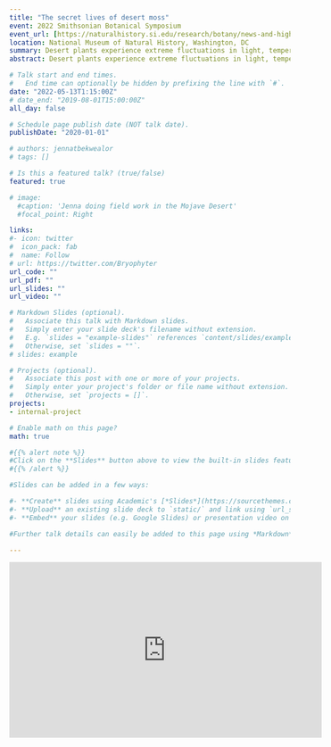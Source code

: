 ```yaml
---
title: "The secret lives of desert moss"
event: 2022 Smithsonian Botanical Symposium
event_url: [https://naturalhistory.si.edu/research/botany/news-and-highlights/smithsonian-botanical-symposium]
location: National Museum of Natural History, Washington, DC
summary: Desert plants experience extreme fluctuations in light, temperature, and water availability. These intense conditions shape the development, life history, and evolutionary trajectory of desert mosses.
abstract: Desert plants experience extreme fluctuations in light, temperature, and water availability. These intense conditions shape the development, life history, and evolutionary trajectory of desert mosses. In this talk, I will present on two such processes: vegetative growth and sexual reproduction. First, I discuss the discovery of Mojave Desert mosses occurring as hypoliths under milky quartz rocks. To characterize this unique moss microhabitat, we deployed microclimate dataloggers and collected samples in a Mojave site containing quartz hypoliths. The results of this study highlight the need to consider microhabitats, especially in extreme environments where mosses may find refuge from the prevailing macroclimatic conditions. Second, I discuss how natural populations of many desert mosses appear highly female-biased based on the presence of reproductive structures. The dryland moss *Syntrichia caninervis* is notable for its low frequency of sex expression and strong female bias. Using molecular methods, we uncovered the genetic sex of non-expressing shoots and compare the patterns of phenotypic and genotypic sex ratios in Mojave populations. The findings shared in this talk contribute to our understanding of how the environment may modulate habitat filtering, vegetative growth, and sexual reproduction in *S. caninervis* either through its direct influence on physiology or through selection.

# Talk start and end times.
#   End time can optionally be hidden by prefixing the line with `#`.
date: "2022-05-13T1:15:00Z"
# date_end: "2019-08-01T15:00:00Z"
all_day: false

# Schedule page publish date (NOT talk date).
publishDate: "2020-01-01"

# authors: jennatbekwealor
# tags: []

# Is this a featured talk? (true/false)
featured: true

# image:
  #caption: 'Jenna doing field work in the Mojave Desert'
  #focal_point: Right

links:
#- icon: twitter
#  icon_pack: fab
#  name: Follow
# url: https://twitter.com/Bryophyter
url_code: ""
url_pdf: ""
url_slides: ""
url_video: ""

# Markdown Slides (optional).
#   Associate this talk with Markdown slides.
#   Simply enter your slide deck's filename without extension.
#   E.g. `slides = "example-slides"` references `content/slides/example-slides.md`.
#   Otherwise, set `slides = ""`.
# slides: example

# Projects (optional).
#   Associate this post with one or more of your projects.
#   Simply enter your project's folder or file name without extension.
#   Otherwise, set `projects = []`.
projects:
- internal-project

# Enable math on this page?
math: true

#{{% alert note %}}
#Click on the **Slides** button above to view the built-in slides feature.
#{{% /alert %}}

#Slides can be added in a few ways:

#- **Create** slides using Academic's [*Slides*](https://sourcethemes.com/academic/docs/managing-content/#create-slides) feature and link using `slides` parameter in the front matter of the talk file
#- **Upload** an existing slide deck to `static/` and link using `url_slides` parameter in the front matter of the talk file
#- **Embed** your slides (e.g. Google Slides) or presentation video on this page using [shortcodes](https://sourcethemes.com/academic/docs/writing-markdown-latex/).

#Further talk details can easily be added to this page using *Markdown* and $\rm \LaTeX$ math code.

---
```


<iframe width="560" height="315" src="https://www.youtube.com/embed/fuOkapXftJ4" title="YouTube video player" frameborder="0" allow="accelerometer; autoplay; clipboard-write; encrypted-media; gyroscope; picture-in-picture" allowfullscreen></iframe>
